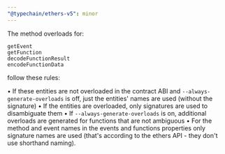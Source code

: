 ```yaml
---
"@typechain/ethers-v5": minor
---
```


The method overloads for:

```
getEvent
getFunction
decodeFunctionResult
encodeFunctionData
```
follow these rules:

• If these entities are not overloaded in the contract ABI and `--always-generate-overloads` is off, just the entities' names are used (without the signature)
• If the entities are overloaded, only signatures are used to disambiguate them
• If `--always-generate-overloads` is on, additional overloads are generated for functions that are not ambiguous
• For the method and event names in the events and functions properties only signature names are used (that's according to the ethers API - they don't use shorthand naming).
